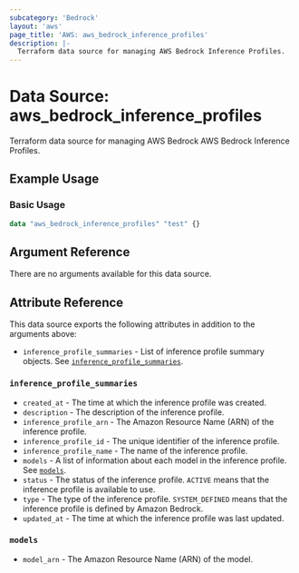 ```yaml
---
subcategory: 'Bedrock'
layout: 'aws'
page_title: 'AWS: aws_bedrock_inference_profiles'
description: |-
  Terraform data source for managing AWS Bedrock Inference Profiles.
---
```


# Data Source: aws_bedrock_inference_profiles

Terraform data source for managing AWS Bedrock AWS Bedrock Inference Profiles.

## Example Usage

### Basic Usage

```terraform
data "aws_bedrock_inference_profiles" "test" {}
```

## Argument Reference

There are no arguments available for this data source.

## Attribute Reference

This data source exports the following attributes in addition to the arguments above:

- `inference_profile_summaries` - List of inference profile summary objects. See [`inference_profile_summaries`](#inference_profile_summaries).

### `inference_profile_summaries`

- `created_at` - The time at which the inference profile was created.
- `description` - The description of the inference profile.
- `inference_profile_arn` - The Amazon Resource Name (ARN) of the inference profile.
- `inference_profile_id` - The unique identifier of the inference profile.
- `inference_profile_name` - The name of the inference profile.
- `models` - A list of information about each model in the inference profile. See [`models`](#models).
- `status` - The status of the inference profile. `ACTIVE` means that the inference profile is available to use.
- `type` - The type of the inference profile. `SYSTEM_DEFINED` means that the inference profile is defined by Amazon Bedrock.
- `updated_at` - The time at which the inference profile was last updated.

### `models`

- `model_arn` - The Amazon Resource Name (ARN) of the model.
